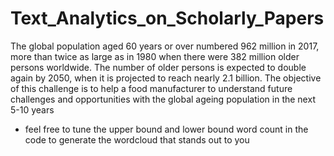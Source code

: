 # Text_Analytics_on_Scholarly_Papers
The global population aged 60 years or over numbered 962 million in 2017, more than twice as large as in 1980 when there were 382 million older persons worldwide. The number of older persons is expected to double again by 2050, when it is projected to reach nearly 2.1 billion. The objective of this challenge is to help a food manufacturer to understand future challenges and opportunities with the global ageing population in the next 5-10 years

* feel free to tune the upper bound and lower bound word count in the code to generate the wordcloud that stands out to you
